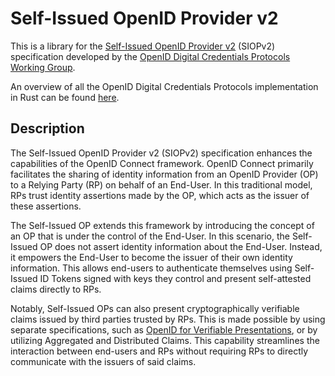 # Self-Issued OpenID Provider v2
This is a library for the [Self-Issued OpenID Provider v2](https://openid.bitbucket.io/connect/openid-connect-self-issued-v2-1_0.html) (SIOPv2) specification developed by the [OpenID
Digital Credentials Protocols
Working Group](https://openid.net/wg/digital-credentials-protocols/).

An overview of all the OpenID Digital Credentials Protocols implementation in Rust can be found [here](/).

## Description
The Self-Issued OpenID Provider v2 (SIOPv2) specification enhances the capabilities of the OpenID Connect framework. OpenID Connect primarily facilitates the sharing of identity information from an OpenID Provider (OP) to a Relying Party (RP) on behalf of an End-User. In this traditional model, RPs trust identity assertions made by the OP, which acts as the issuer of these assertions.

The Self-Issued OP extends this framework by introducing the concept of an OP that is under the control of the End-User. In this scenario, the Self-Issued OP does not assert identity information about the End-User. Instead, it empowers the End-User to become the issuer of their own identity information. This allows end-users to authenticate themselves using Self-Issued ID Tokens signed with keys they control and present self-attested claims directly to RPs.

Notably, Self-Issued OPs can also present cryptographically verifiable claims issued by third parties trusted by RPs.
This is made possible by using separate specifications, such as [OpenID for Verifiable Presentations](../oid4vp), or by utilizing Aggregated and Distributed
Claims. This capability streamlines the interaction between end-users and
RPs without requiring RPs to directly communicate with the issuers of said claims.

